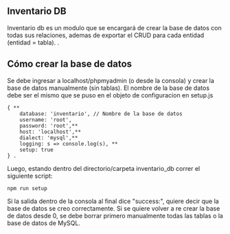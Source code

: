 ## Inventario DB
Inventario db es un modulo que se encargará de crear la base de datos con todas sus relaciones, ademas de exportar el CRUD para cada entidad (entidad = tabla).
.
## Cómo crear la base de datos
Se debe ingresar a localhost/phpmyadmin (o desde la consola) y crear la base de datos manualmente (sin tablas). El nombre de la base de datos debe ser el mismo que se puso en el objeto de configuracion en setup.js

```
{ **
    database: 'inventario', // Nombre de la base de datos
    username: 'root',
    password: 'root',**
    host: 'localhost',**
    dialect: 'mysql',**
    logging: s => console.log(s), **
    setup: true
} .
```
Luego, estando dentro del directorio/carpeta inventario_db correr el siguiente script:
```
npm run setup
```
Si la salida dentro de la consola al final dice "success:", quiere decir que la base de datos se creo correctamente.
Si se quiere volver a re crear la base de datos desde 0, se debe borrar primero manualmente todas las tablas o la base de datos de MySQL.